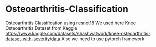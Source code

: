 # Osteoarthritis-Classification
Osteoarthritis Classification using resnet18
We used here Knee Osteoarthritis Dataset from Kaggle https://www.kaggle.com/datasets/shashwatwork/knee-osteoarthritis-dataset-with-severity/data
Also we need to use pytorch framework 
